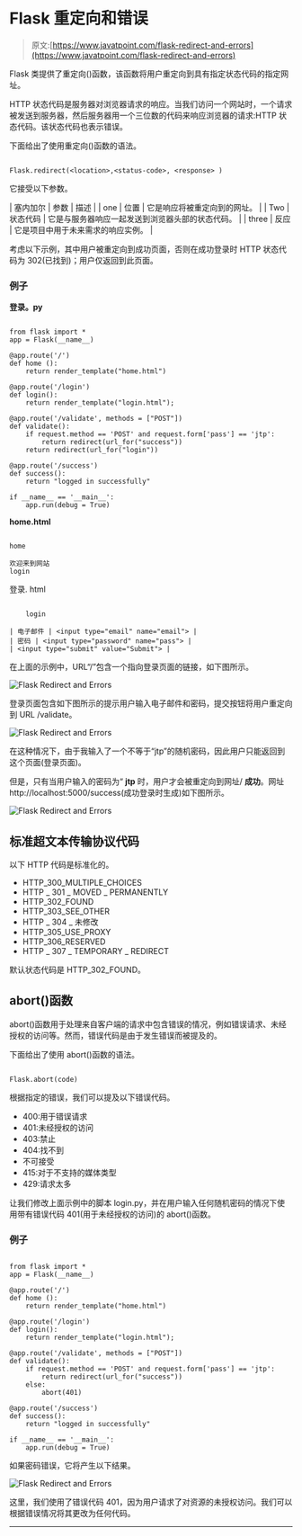# Flask 重定向和错误

> 原文:[https://www.javatpoint.com/flask-redirect-and-errors](https://www.javatpoint.com/flask-redirect-and-errors)

Flask 类提供了重定向()函数，该函数将用户重定向到具有指定状态代码的指定网址。

HTTP 状态代码是服务器对浏览器请求的响应。当我们访问一个网站时，一个请求被发送到服务器，然后服务器用一个三位数的代码来响应浏览器的请求:HTTP 状态代码。该状态代码也表示错误。

下面给出了使用重定向()函数的语法。

```

Flask.redirect(<location>,<status-code>, <response> )

```

它接受以下参数。

| 塞内加尔 | 参数 | 描述 |
| one | 位置 | 它是响应将被重定向到的网址。 |
| Two | 状态代码 | 它是与服务器响应一起发送到浏览器头部的状态代码。 |
| three | 反应 | 它是项目中用于未来需求的响应实例。 |

考虑以下示例，其中用户被重定向到成功页面，否则在成功登录时 HTTP 状态代码为 302(已找到)；用户仅返回到此页面。

### 例子

**登录。py**

```

from flask import *
app = Flask(__name__)

@app.route('/')
def home ():
	return render_template("home.html")

@app.route('/login')
def login():
	return render_template("login.html");

@app.route('/validate', methods = ["POST"])
def validate():
	if request.method == 'POST' and request.form['pass'] == 'jtp':
		return redirect(url_for("success"))
	return redirect(url_for("login"))

@app.route('/success')
def success():
	return "logged in successfully"

if __name__ == '__main__':
	app.run(debug = True)

```

**home.html**

```

home

欢迎来到网站
login

```

登录. html

```

	login

| 电子邮件 | <input type="email" name="email"> |
| 密码 | <input type="password" name="pass"> |
| <input type="submit" value="Submit"> |

```

在上面的示例中，URL“/”包含一个指向登录页面的链接，如下图所示。

![Flask Redirect and Errors](../Images/38c66585a1cb1e0a360eed46611fbc2f.png)

登录页面包含如下图所示的提示用户输入电子邮件和密码，提交按钮将用户重定向到 URL /validate。

![Flask Redirect and Errors](../Images/9e01e8095a4f06eaab5051010c82ed56.png)

在这种情况下，由于我输入了一个不等于“jtp”的随机密码，因此用户只能返回到这个页面(登录页面)。

但是，只有当用户输入的密码为“ **jtp** 时，用户才会被重定向到网址/ **成功**。网址 http://localhost:5000/success(成功登录时生成)如下图所示。

![Flask Redirect and Errors](../Images/124b350eadea16577d406f9615041f5c.png)

## 标准超文本传输协议代码

以下 HTTP 代码是标准化的。

*   HTTP_300_MULTIPLE_CHOICES
*   HTTP _ 301 _ MOVED _ PERMANENTLY
*   HTTP_302_FOUND
*   HTTP_303_SEE_OTHER
*   HTTP _ 304 _ 未修改
*   HTTP_305_USE_PROXY
*   HTTP_306_RESERVED
*   HTTP _ 307 _ TEMPORARY _ REDIRECT

默认状态代码是 HTTP_302_FOUND。

## abort()函数

abort()函数用于处理来自客户端的请求中包含错误的情况，例如错误请求、未经授权的访问等。然而，错误代码是由于发生错误而被提及的。

下面给出了使用 abort()函数的语法。

```

Flask.abort(code)

```

根据指定的错误，我们可以提及以下错误代码。

*   400:用于错误请求
*   401:未经授权的访问
*   403:禁止
*   404:找不到
*   不可接受
*   415:对于不支持的媒体类型
*   429:请求太多

让我们修改上面示例中的脚本 login.py，并在用户输入任何随机密码的情况下使用带有错误代码 401(用于未经授权的访问)的 abort()函数。

### 例子

```

from flask import *
app = Flask(__name__)

@app.route('/')
def home ():
	return render_template("home.html")

@app.route('/login')
def login():
	return render_template("login.html");

@app.route('/validate', methods = ["POST"])
def validate():
	if request.method == 'POST' and request.form['pass'] == 'jtp':
		return redirect(url_for("success"))
	else:
		abort(401)

@app.route('/success')
def success():
	return "logged in successfully"

if __name__ == '__main__':
	app.run(debug = True)

```

如果密码错误，它将产生以下结果。

![Flask Redirect and Errors](../Images/8425053512b368b7a14807af1e3ce11b.png)

这里，我们使用了错误代码 401，因为用户请求了对资源的未授权访问。我们可以根据错误情况将其更改为任何代码。

* * *